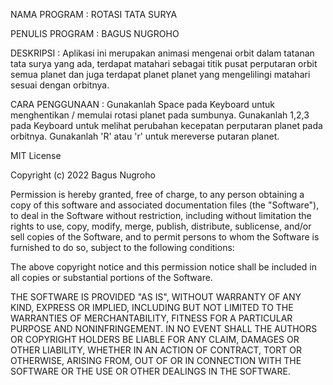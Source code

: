 NAMA PROGRAM : ROTASI TATA SURYA

PENULIS PROGRAM : BAGUS NUGROHO

DESKRIPSI : 
Aplikasi ini merupakan animasi mengenai orbit dalam tatanan tata surya yang ada, terdapat matahari sebagai titik pusat perputaran orbit semua planet dan juga terdapat planet planet yang mengelilingi matahari sesuai dengan orbitnya.

CARA PENGGUNAAN :
Gunakanlah Space pada Keyboard untuk menghentikan / memulai rotasi  planet pada sumbunya.
Gunakanlah 1,2,3 pada Keyboard untuk melihat perubahan kecepatan perputaran planet pada orbitnya.
Gunakanlah 'R' atau 'r' untuk mereverse putaran planet.

 
MIT License

Copyright (c) 2022 Bagus Nugroho

Permission is hereby granted, free of charge, to any person obtaining a copy
of this software and associated documentation files (the "Software"), to deal
in the Software without restriction, including without limitation the rights
to use, copy, modify, merge, publish, distribute, sublicense, and/or sell
copies of the Software, and to permit persons to whom the Software is
furnished to do so, subject to the following conditions:

The above copyright notice and this permission notice shall be included in all
copies or substantial portions of the Software.

THE SOFTWARE IS PROVIDED "AS IS", WITHOUT WARRANTY OF ANY KIND, EXPRESS OR
IMPLIED, INCLUDING BUT NOT LIMITED TO THE WARRANTIES OF MERCHANTABILITY,
FITNESS FOR A PARTICULAR PURPOSE AND NONINFRINGEMENT. IN NO EVENT SHALL THE
AUTHORS OR COPYRIGHT HOLDERS BE LIABLE FOR ANY CLAIM, DAMAGES OR OTHER
LIABILITY, WHETHER IN AN ACTION OF CONTRACT, TORT OR OTHERWISE, ARISING FROM,
OUT OF OR IN CONNECTION WITH THE SOFTWARE OR THE USE OR OTHER DEALINGS IN THE
SOFTWARE.

